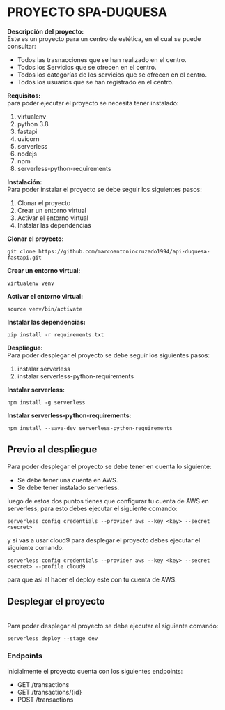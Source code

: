# PROYECTO SPA-DUQUESA

<b>Descripción del proyecto:</b>
<br>
Este es un proyecto para un centro de estética, en el cual se puede consultar:
<br>

- Todos las trasnacciones que se han realizado en el centro.
- Todos los Servicios que se ofrecen en el centro.
- Todos los categorías de los servicios que se ofrecen en el centro.
- Todos los usuarios que se han registrado en el centro.

<b>Requisitos:</b>
<br>
para poder ejecutar el proyecto se necesita tener instalado:
<ol>
<li>virtualenv</li>
<li>python 3.8</li>
<li>fastapi</li>
<li>uvicorn</li>
<li>serverless</li>
<li>nodejs</li>
<li>npm</li>
<li>serverless-python-requirements</li>
</ol>

<b>Instalación:</b>
<br>
Para poder instalar el proyecto se debe seguir los siguientes pasos:
<ol>
<li>Clonar el proyecto</li>
<li>Crear un entorno virtual</li>
<li>Activar el entorno virtual</li>
<li>Instalar las dependencias</li>
</ol>

<b>Clonar el proyecto:</b>
<br>
```
git clone https://github.com/marcoantoniocruzado1994/api-duquesa-fastapi.git
```

<b>Crear un entorno virtual:</b>
<br>
```
virtualenv venv
```

<b>Activar el entorno virtual:</b>
<br>
```
source venv/bin/activate
```

<b>Instalar las dependencias:</b>
<br>
```
pip install -r requirements.txt
```

<b>Despliegue:</b>
<br>
Para poder desplegar el proyecto se debe seguir los siguientes pasos:
<ol>
<li>instalar serverless</li>
<li>instalar serverless-python-requirements</li>
</ol>

<b>Instalar serverless:</b>
<br>
```
npm install -g serverless
```

<b>Instalar serverless-python-requirements:</b>
<br>
```
npm install --save-dev serverless-python-requirements
```

## Previo al despliegue

Para poder desplegar el proyecto se debe tener en cuenta lo siguiente:

- Se debe tener una cuenta en AWS.
- Se debe tener instalado serverless.

luego de estos dos puntos tienes que configurar tu cuenta de AWS en serverless, para esto debes ejecutar el siguiente comando:

```
serverless config credentials --provider aws --key <key> --secret <secret>
```
y si vas a usar cloud9 para desplegar el proyecto debes ejecutar el siguiente comando:

```
serverless config credentials --provider aws --key <key> --secret <secret> --profile cloud9
```


para que asi al hacer el deploy este con tu cuenta de AWS.

## Desplegar el proyecto
<br>
Para poder desplegar el proyecto se debe ejecutar el siguiente comando:

```
serverless deploy --stage dev
```



### Endpoints
inicialmente el proyecto cuenta con los siguientes endpoints:

- GET /transactions
- GET /transactions/{id}
- POST /transactions






